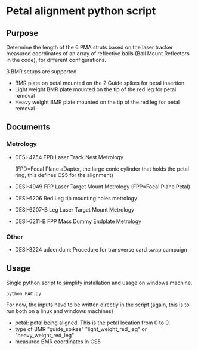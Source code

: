 # Petal alignment python script

## Purpose

Determine the length of the 6 PMA struts based on the laser tracker measured coordinates
of an array of reflective balls (Ball Mount Reflectors in the code), for different configurations.

3 BMR setups are supported

* BMR plate on petal mounted on the 2 Guide spikes for petal insertion
* Light weight BMR plate mounted on the tip of the red leg for petal removal
* Heavy weight BMR plate mounted on the tip of the red leg for petal removal


## Documents
### Metrology
 * DESI-4754 FPD Laser Track Nest Metrology 
 
      (FPD=Focal Plane aDapter, the large conic cylinder that holds the petal ring, this defines CS5 for the alignment) 
    
 * DESI-4949 FPP Laser Target Mount Metrology (FPP=Focal Plane Petal)
 * DESI-6206 Red Leg tip mounting holes metrology
 * DESI-6207-B Leg Laser Target Mount Metrology
 * DESI-6211-B FPP Mass Dummy Endplate Metrology
### Other
 * DESI-3224 addendum: Procedure for transverse card swap campaign

## Usage

Single python script to simplify installation and usage on windows machine.

```python PAC.py```

For now, the inputs have to be written directly in the script
(again, this is to run both on a linux and windows machines)
  * petal: petal being aligned. This is the petal location from 0 to 9.
  * type of BMR "guide_spikes" "light_weight_red_leg" or "heavy_weight_red_leg"
  * measured BMR coordinates in CS5 


